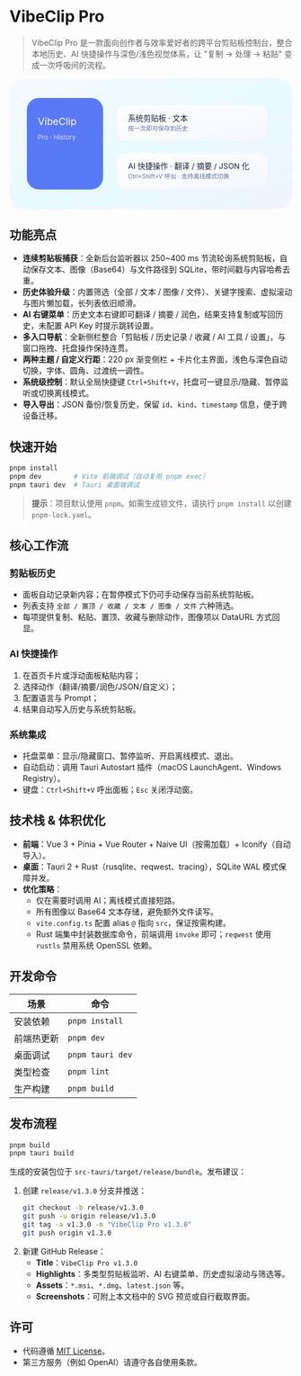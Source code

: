 # VibeClip Pro

> VibeClip Pro 是一款面向创作者与效率爱好者的跨平台剪贴板控制台，整合本地历史、AI 快捷操作与深色/浅色视觉体系，让 "复制 → 处理 → 粘贴" 变成一次呼吸间的流程。

<div align="center">
<svg width="520" height="240" viewBox="0 0 520 240" xmlns="http://www.w3.org/2000/svg" aria-hidden="true">
  <defs>
    <linearGradient id="bg" x1="0%" x2="100%" y1="0%" y2="100%">
      <stop stop-color="#f6f8ff" offset="0%"/>
      <stop stop-color="#e7fbff" offset="55%"/>
      <stop stop-color="#f1f4ff" offset="100%"/>
    </linearGradient>
    <linearGradient id="card" x1="0%" x2="100%" y1="0%" y2="100%">
      <stop stop-color="#ffffff" stop-opacity="0.92" offset="0%"/>
      <stop stop-color="#f3f6ff" stop-opacity="0.95" offset="100%"/>
    </linearGradient>
  </defs>
  <rect width="520" height="240" rx="28" fill="url(#bg)"/>
  <rect x="32" y="36" width="140" height="168" rx="22" fill="#4c6ef5" fill-opacity="0.92"/>
  <text x="52" y="86" font-family="Inter, sans-serif" font-size="18" fill="#ffffff">VibeClip</text>
  <text x="52" y="112" font-family="Inter, sans-serif" font-size="12" fill="#d7e0ff">Pro · History</text>
  <rect x="196" y="48" width="280" height="68" rx="18" fill="url(#card)" stroke="#dfe3ff" stroke-opacity="0.5"/>
  <text x="218" y="78" font-family="Inter, sans-serif" font-size="14" fill="#1c2340">系统剪贴板 · 文本</text>
  <text x="218" y="96" font-family="Inter, sans-serif" font-size="11" fill="#6470a3">按一次即可保存到历史</text>
  <rect x="196" y="136" width="280" height="68" rx="18" fill="url(#card)" stroke="#dfe3ff" stroke-opacity="0.5"/>
  <text x="218" y="166" font-family="Inter, sans-serif" font-size="14" fill="#1c2340">AI 快捷操作 · 翻译 / 摘要 / JSON 化</text>
  <text x="218" y="184" font-family="Inter, sans-serif" font-size="11" fill="#6470a3">Ctrl+Shift+V 呼出 · 支持离线模式切换</text>
</svg>
</div>

## 功能亮点

- **连续剪贴板捕获**：全新后台监听器以 250~400 ms 节流轮询系统剪贴板，自动保存文本、图像（Base64）与文件路径到 SQLite，带时间戳与内容哈希去重。
- **历史体验升级**：内置筛选（全部 / 文本 / 图像 / 文件）、关键字搜索、虚拟滚动与图片懒加载，长列表依旧顺滑。
- **AI 右键菜单**：历史文本右键即可翻译 / 摘要 / 润色，结果支持复制或写回历史，未配置 API Key 时提示跳转设置。
- **多入口导航**：全新侧栏整合「剪贴板 / 历史记录 / 收藏 / AI 工具 / 设置」，与窗口拖拽、托盘操作保持连贯。
- **两种主题 / 自定义行距**：220 px 渐变侧栏 + 卡片化主界面，浅色与深色自动切换，字体、圆角、过渡统一调性。
- **系统级控制**：默认全局快捷键 `Ctrl+Shift+V`，托盘可一键显示/隐藏、暂停监听或切换离线模式。
- **导入导出**：JSON 备份/恢复历史，保留 `id`、`kind`、`timestamp` 信息，便于跨设备迁移。

## 快速开始

```bash
pnpm install
pnpm dev        # Vite 前端调试（自动复用 pnpm exec）
pnpm tauri dev  # Tauri 桌面端调试
```

> **提示**：项目默认使用 `pnpm`。如需生成锁文件，请执行 `pnpm install` 以创建 `pnpm-lock.yaml`。

## 核心工作流

### 剪贴板历史

- 面板自动记录新内容；在暂停模式下仍可手动保存当前系统剪贴板。
- 列表支持 `全部 / 置顶 / 收藏 / 文本 / 图像 / 文件` 六种筛选。
- 每项提供复制、粘贴、置顶、收藏与删除动作，图像项以 DataURL 方式回显。

### AI 快捷操作

1. 在首页卡片或浮动面板粘贴内容；
2. 选择动作（翻译/摘要/润色/JSON/自定义）；
3. 配置语言与 Prompt；
4. 结果自动写入历史与系统剪贴板。

### 系统集成

- 托盘菜单：显示/隐藏窗口、暂停监听、开启离线模式、退出。
- 自动启动：调用 Tauri Autostart 插件（macOS LaunchAgent、Windows Registry）。
- 键盘：`Ctrl+Shift+V` 呼出面板；`Esc` 关闭浮动窗。

## 技术栈 & 体积优化

- **前端**：Vue 3 + Pinia + Vue Router + Naive UI（按需加载）+ Iconify（自动导入）。
- **桌面**：Tauri 2 + Rust（rusqlite、reqwest、tracing），SQLite WAL 模式保障并发。
- **优化策略**：
  - 仅在需要时调用 AI；离线模式直接短路。
  - 所有图像以 Base64 文本存储，避免额外文件读写。
  - `vite.config.ts` 配置 alias `@` 指向 `src`，保证按需构建。
  - Rust 端集中封装数据库命令，前端调用 `invoke` 即可；`reqwest` 使用 `rustls` 禁用系统 OpenSSL 依赖。

## 开发命令

| 场景 | 命令 |
|------|------|
| 安装依赖 | `pnpm install` |
| 前端热更新 | `pnpm dev` |
| 桌面调试 | `pnpm tauri dev` |
| 类型检查 | `pnpm lint` |
| 生产构建 | `pnpm build` |

## 发布流程

```bash
pnpm build
pnpm tauri build
```

生成的安装包位于 `src-tauri/target/release/bundle`。发布建议：

1. 创建 `release/v1.3.0` 分支并推送：
   ```bash
   git checkout -b release/v1.3.0
   git push -u origin release/v1.3.0
   git tag -a v1.3.0 -m "VibeClip Pro v1.3.0"
   git push origin v1.3.0
   ```
2. 新建 GitHub Release：
   - **Title**：`VibeClip Pro v1.3.0`
   - **Highlights**：多类型剪贴板监听、AI 右键菜单、历史虚拟滚动与筛选等。
   - **Assets**：`*.msi`、`*.dmg`、`latest.json` 等。
   - **Screenshots**：可附上本文档中的 SVG 预览或自行截取界面。

## 许可

- 代码遵循 [MIT License](LICENSE)。
- 第三方服务（例如 OpenAI）请遵守各自使用条款。
